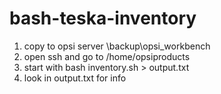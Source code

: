 # bash-teska-inventory
1. copy to opsi server \\backup\opsi_workbench
2. open ssh and go to /home/opsiproducts
3. start with bash inventory.sh > output.txt
4. look in output.txt for info
